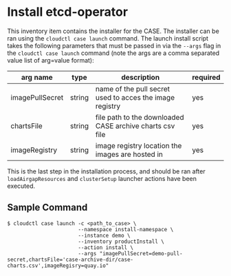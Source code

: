 # Install etcd-operator

This inventory item contains the installer for the CASE.  The installer can be ran using the `cloudctl case launch` command.  The launch install script takes the following parameters that must be passed in via the `--args` flag in the `cloudctl case launch` command (note the args are a comma separated value list of arg=value format):

| arg name | type | description | required |
|----------|------|-------------|----------|
| imagePullSecret | string | name of the pull secret used to acces the image registry | yes |
| chartsFile | string | file path to the downloaded CASE archive charts csv file | yes |
| imageRegistry | string | image registry location the images are hosted in | yes |

This is the last step in the installation process, and should be ran after `loadAirgapResources` and `clusterSetup` launcher actions have been executed.

## Sample Command

```raw
$ cloudctl case launch -c <path_to_case> \
                       --namespace install-namespace \
                       --instance demo \
                       --inventory productInstall \
                       --action install \
                       --args "imagePullSecret=demo-pull-secret,chartsFile='case-archive-dir/case-charts.csv',imageRegisry=quay.io"
```